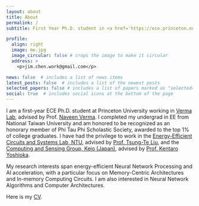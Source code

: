 ```yaml
---
layout: about
title: About
permalink: /
subtitle: First Year Ph.D. student in <a href='https://ece.princeton.edu/'>Electrical and Computer Engineering, Princeton University</a>.

profile:
  align: right
  image: me.jpg
  image_circular: false # crops the image to make it circular
  address: >
    <p>jim.chen.work@gmail.com</p>

news: false  # includes a list of news items
latest_posts: false  # includes a list of the newest posts
selected_papers: false # includes a list of papers marked as "selected={true}"
social: true  # includes social icons at the bottom of the page
---
```


I am a first-year ECE Ph.D. student at Princeton University working in <a href='https://nverma.princeton.edu/'>Verma Lab</a>, advised by Prof. <a href='https://ece.princeton.edu/people/naveen-verma'>Naveen Verma</a>. I completed my undergrad in EE from National Taiwan University and am honored to be recognized as an honorary member of Phi Tau Phi Scholastic Society, awarded to the top 1% of college graduates. I have had the privilege to work in the <a href='https://sites.google.com/eecs.ee.ntu.edu.tw/eecslab'>Energy-Efficient Circuits and Systems Lab, NTU</a>, advised by <a href="https://www.ee.ntu.edu.tw/profile1.php?teacher_id=943022">Prof. Tsung-Te Liu</a>, and the <a href="https://sites.google.com/keio.jp/keio-csg/home?authuser=0">Computing and Sensing Group, Keio (Japan)</a>, advised by <a href="https://www.st.keio.ac.jp/en/tprofile/elec/yoshioka_kentaro.html">Prof. Kentaro Yoshioka</a>. 

My research interests span energy-efficient Neural Network Processing and AI acceleration, with a particular focus on Memory-Centric Architectures and In-memory Computing Circuits. I am also interested in Neural Network Algorithms and Computer Architectures.

Here is my <a href="assets/pdf/Yung_Chin_Chen_CV.pdf">CV</a>.

<!-- Write your biography here. Tell the world about yourself. Link to your favorite [subreddit](http://reddit.com). You can put a picture in, too. The code is already in, just name your picture `prof_pic.jpg` and put it in the `img/` folder.

Put your address / P.O. box / other info right below your picture. You can also disable any of these elements by editing `profile` property of the YAML header of your `_pages/about.md`. Edit `_bibliography/papers.bib` and Jekyll will render your [publications page](/al-folio/publications/) automatically.

Link to your social media connections, too. This theme is set up to use [Font Awesome icons](http://fortawesome.github.io/Font-Awesome/) and [Academicons](https://jpswalsh.github.io/academicons/), like the ones below. Add your Facebook, Twitter, LinkedIn, Google Scholar, or just disable all of them. -->

